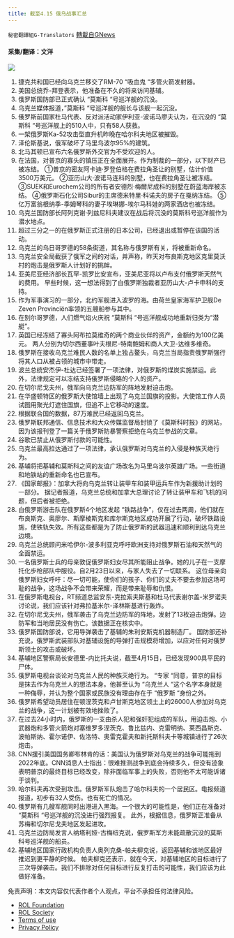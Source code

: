 ```yaml
---
title: 截至4.15 俄乌战事汇总
---
```

`秘密翻譯組G-Translators` [轉載自GNews](https://gnews.org/zh-hans/2352832/)

#### 采集/翻译：文洋
![](https://assets.gnews.org/wp-content/uploads/2022/04/16500382611.png)
1. 捷克共和国已经向乌克兰移交了RM-70 “吸血鬼 “多管火箭发射器。
2. 美国总统乔-拜登表示，他准备在不久的将来访问基辅。
3. 俄罗斯国防部已正式确认 “莫斯科 “号巡洋舰的沉没。
4. 乌克兰媒体报道，”莫斯科 “号巡洋舰的舰长与该舰一起沉没。
5. 俄罗斯前国家杜马代表、反对派活动家伊利亚-波诺马廖夫认为，在沉没的 “莫斯科 “号巡洋舰上的510人中，只有58人获救。
6. 一架俄罗斯Ka-52攻击型直升机昨晚在哈尔科夫地区被摧毁。
7. 泽伦斯基说，俄军破坏了马里乌波尔95%的建筑。
8. 北马其顿已宣布六名俄罗斯外交官为不受欢迎的人。
9. 在法国，对普京的寡头的镇压正在全面展开。作为制裁的一部分，以下财产已被冻结。
①普京的密友阿卡迪·罗登伯格在费拉角圣让的别墅，估计价值3500万美元。
②亚历山大·波诺马连科的别墅，也在费拉角圣让被冻结。
③SUEK和Eurochem公司的所有者安德烈·梅爾尼成科的别墅在蔚蓝海岸被冻结。
④俄罗斯石化公司Sibur的主席德米特里·科诺夫的房子在戛纳冻结。
⑤亿万富翁根纳季-季姆琴科的妻子埃琳娜-埃尔马科娃的两家酒店也被冻结。
10. 乌克兰国防部长阿列克谢·列兹尼科夫建议在战后将沉没的莫斯科号巡洋舰作为潜水地点。
11. 超过三分之一的在俄罗斯正式注册的日本公司，已经退出或暂停在该国的活动。
12. 乌克兰的乌日哥罗德的58条街道，其名称与俄罗斯有关，将被重新命名。
13. 乌克兰安全局截获了俄军之间的对话，并声称，昨天对布良斯克地区克里莫沃村的炮击是俄罗斯人计划好的挑衅。
14. 亚美尼亚经济部长瓦罕-凯罗比安宣布，亚美尼亚将以卢布支付俄罗斯天然气的费用。
早些时候，这一想法得到了白俄罗斯独裁者亚历山大-卢卡申科的支持。
15. 作为军事演习的一部分，北约军舰进入波罗的海。由荷兰皇家海军护卫舰De Zeven Provinciën率领的五艘船参与其中。
16. 在别尔哥罗德，人们燃气焰火庆祝 “莫斯科 “号巡洋舰成功地重新归类为“潜艇”。
17. 英国已经冻结了寡头阿布拉莫维奇的两个商业伙伴的资产，金额约为100亿美元。
两人分别为切尔西董事叶夫根尼-特南鲍姆和商人大卫-达维多维奇。
18. 俄罗斯在接收乌克兰难民人数的名单上独占鳌头，乌克兰当局指责俄罗斯强行将其人口从被占领的城市中带走。
19. 波兰总统安杰伊-杜达已经签署了一项法律，对俄罗斯的煤炭实施禁运。此外，法律规定可以冻结支持俄罗斯侵略的个人的资产。
20. 在切尔尼戈夫州，俄军向乌克兰边防军的阵地发射迫击炮。
21. 在华盛顿特区的俄罗斯大使馆墙上出现了乌克兰国旗的投影。大使馆工作人员试图用聚光灯遮住国旗，但追不上它移动的速度。
22. 根据联合国的数据，87万难民已经返回乌克兰。
23. 俄罗斯联邦通信、信息技术和大众传媒监督局封锁了《莫斯科时报》的网站，因为该报刊登了一篇关于俄罗斯防暴警察拒绝在乌克兰参战的文章。
24. 谷歌已禁止从俄罗斯付款的可能性。
25. 乌克兰最高拉达通过了一项法律，承认俄罗斯对乌克兰的入侵是种族灭绝行为。
26. 基辅将把基辅和莫斯科之间的友谊广场改名为马里乌波尔英雄广场。一些街道和地铁站的重新命名也已宣布。
27. 《国家邮报》：加拿大将向乌克兰转让装甲车和装甲运兵车作为新援助计划的一部分。
据记者报道，乌克兰总统和加拿大总理讨论了转让装甲车和飞机的问题，但后者被拒绝。
28. 白俄罗斯游击队在俄罗斯4个地区发起 “铁路战争”，仅在过去两周，他们就在布良斯克、奥廖尔、斯摩棱斯克和库尔斯克地区成功开展了行动，破坏铁路设施，使铁轨失效。所有这些都是为了防止俄罗斯的武器迅速和顺利到达乌克兰边境。
29. 乌克兰总统顾问米哈伊尔-波多利亚克呼吁欧洲支持对俄罗斯石油和天然气的全面禁运。
30. 一名俄罗斯士兵的母亲敦促俄罗斯妇女尽其所能阻止战争。她的儿子在一支摩托化步枪部队中服役。自2月23日以来，与家人失去了一切联系。
这位母亲向俄罗斯妇女呼吁：尽一切可能，使你们的孩子、你们的丈夫不要去参加这场可耻的战争，这场战争不会带来荣耀，而是带来耻辱和仇恨。
31. 在俄罗斯电视台，RT频道总监安东-克拉索夫斯基和杜马代表谢尔盖-米罗诺夫讨论说，我们应该针对弗拉基米尔-泽林斯基进行轰炸。
32. 在切尔尼戈夫州，俄军袭击了乌克兰边防军的阵地，发射了13枚迫击炮弹。边防军和当地居民没有伤亡。该数据正在核实中。
33. 俄罗斯国防部说，它用导弹袭击了基辅的朱利安斯克机器制造厂。
国防部还补充说，俄罗斯武装部队对基辅设施的导弹打击规模将增加，以应对任何对俄罗斯领土的攻击或破坏。
34. 基辅地区警察局长安德里-内比托夫说，截至4月15日，已经发现900具平民的尸体。
35. 俄罗斯电视台谈论对乌克兰人民的种族灭绝行为。
“专家 “同意，普京的目标是抹去作为乌克兰人的想法本身。他甚至认为 “乌克兰人 “这个名字本身就是一种侮辱，并认为整个国家或民族没有理由存在于 “俄罗斯 “身份之外。
36. 俄罗斯希望动员居住在顿涅茨克和卢甘斯克地区领土上的26000人参加对乌克兰的战争，这一计划被有效地挫败了。
37. 在过去24小时内，俄罗斯的一支由杀人犯和强奸犯组成的军队，用迫击炮、小武器炮和多管火箭炮对塞维罗多涅茨克、鲁比兹内、克雷明纳、莱西昌斯克、波帕斯纳、霍尔诺伊、佐洛特、奥雷克霍夫和新托斯科夫卡等城镇进行了26次炮击。
38. CNN援引美国国务卿布林肯的话：美国认为俄罗斯对乌克兰的战争可能拖到2022年底。CNN消息人士指出：很难推测战争到底会持续多久，但没有迹象表明普京的最终目标已经改变，除非面临军事上的失败，否则他不太可能诉诸于谈判。
39. 哈尔科夫再次受到攻击。俄罗斯军队炮击了哈尔科夫的一个居民区。电报频道报道，初步有32人受伤。也有死亡的情况。
40. 俄罗斯有几艘军舰同时出港进入黑海。一个很大的可能性是，他们正在准备对 “莫斯科 “号巡洋舰的沉没进行强烈报复。
此外，根据信息，俄罗斯正准备从苏梅和切尔尼戈夫地区发起进攻。
41. 乌克兰边防局发言人纳塔利娅-古梅纽克说，俄罗斯军方未能疏散沉没的莫斯科号巡洋舰的船员。
42. 基辅地区国家行政机构负责人奥列克桑-帕夫柳克说，返回基辅和该地区最好推迟到更平静的时候。
帕夫柳克还表示，就在今天，对基辅地区的目标进行了三次导弹袭击。我们不排除对任何目标进行反复打击的可能性，我们应该为此做好准备。


 

免责声明：本文内容仅代表作者个人观点，平台不承担任何法律风险。

- [ROL Foundation](https://rolfoundation.org/)
- [ROL Society](https://rolsociety.org/)
- [Terms of use](https://gnews.org/terms-of-use-3/)
- [Privacy Policy](https://gnews.org/privacy-policy/)
